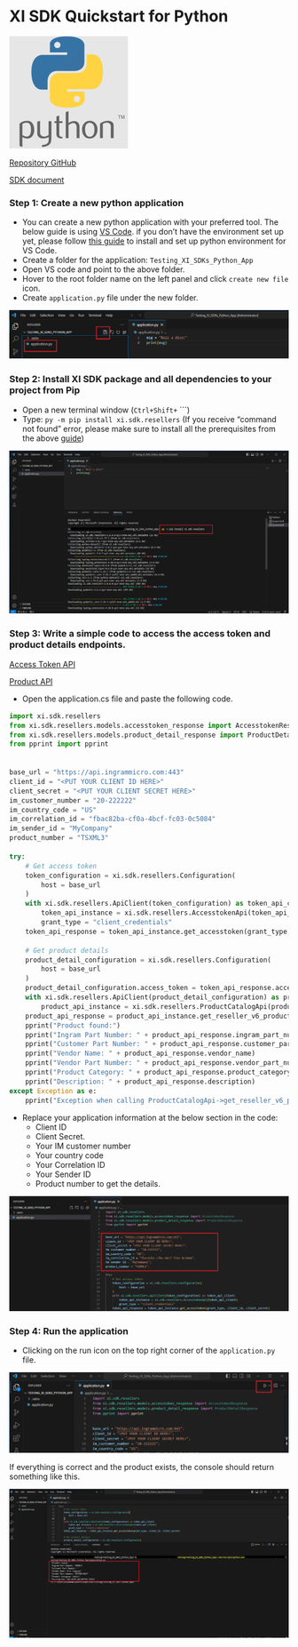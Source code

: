 # XI SDK Quickstart for Python

![Pyton icon](./assets/images/python-icon.png)

[Repository GitHub](https://github.com/ingrammicro-xvantage/xi-sdk-resellers-python)

[SDK document](https://github.com/ingrammicro-xvantage/xi-sdk-resellers-python/tree/main/docs)

### Step 1: Create a new python application 
* You can create a new python application with your preferred tool. The below guide is using [VS Code](https://code.visualstudio.com/Download). if you don’t have the environment set up yet, please follow [this guide](https://code.visualstudio.com/docs/python/python-tutorial) to install and set up python environment for VS Code.
* Create a folder for the application: `Testing_XI_SDKs_Python_App`
* Open VS code and point to the above folder.
* Hover to the root folder name on the left panel and click `create new file` icon.
* Create `application.py` file under the new folder.

![quickstart-new-project](./assets/images/quickstart-new-project.png)

### Step 2: Install XI SDK package and all dependencies to your project from Pip

* Open a new terminal window (`Ctrl+Shift+` ```)
* Type: `py -m pip install xi.sdk.resellers` (If you receive “command not found” error, please make sure to install all the prerequisites from the above [guide](https://code.visualstudio.com/docs/python/python-tutorial))

![quickstart-install-package](./assets/images/quickstart-install-package.png)

### Step 3: Write a simple code to access the access token and product details endpoints.

[Access Token API](https://github.com/ingrammicro-xvantage/xi-sdk-resellers-python/blob/main/docs/AccesstokenApi.md#getaccesstoken)

[Product API](https://github.com/ingrammicro-xvantage/xi-sdk-resellers-python/blob/main/docs/ProductCatalogApi.md)

* Open the application.cs file and paste the following code.

```python
import xi.sdk.resellers
from xi.sdk.resellers.models.accesstoken_response import AccesstokenResponse
from xi.sdk.resellers.models.product_detail_response import ProductDetailResponse
from pprint import pprint


base_url = "https://api.ingrammicro.com:443"
client_id = "<PUT YOUR CLIENT ID HERE>"
client_secret = "<PUT YOUR CLIENT SECRET HERE>"
im_customer_number = "20-222222"
im_country_code = "US"
im_correlation_id = "fbac82ba-cf0a-4bcf-fc03-0c5084"
im_sender_id = "MyCompany"
product_number = "TSXML3"

try:
    # Get access token
    token_configuration = xi.sdk.resellers.Configuration(
        host = base_url
    )
    with xi.sdk.resellers.ApiClient(token_configuration) as token_api_client:
        token_api_instance = xi.sdk.resellers.AccesstokenApi(token_api_client)
        grant_type = "client_credentials"
    token_api_response = token_api_instance.get_accesstoken(grant_type, client_id, client_secret)

    # Get product details
    product_detail_configuration = xi.sdk.resellers.Configuration(
        host = base_url
    )
    product_detail_configuration.access_token = token_api_response.access_token
    with xi.sdk.resellers.ApiClient(product_detail_configuration) as product_api_client:
        product_api_instance = xi.sdk.resellers.ProductCatalogApi(product_api_client)
    product_api_response = product_api_instance.get_reseller_v6_productdetail(product_number, im_customer_number, im_country_code, im_correlation_id, im_sender_id=im_sender_id)
    pprint("Product found:")
    pprint("Ingram Part Number: " + product_api_response.ingram_part_number)
    pprint("Customer Part Number: " + product_api_response.customer_part_number)
    pprint("Vendor Name: " + product_api_response.vendor_name)
    pprint("Vendor Part Number: " + product_api_response.vendor_part_number)
    pprint("Product Category: " + product_api_response.product_category)
    pprint("Description: " + product_api_response.description)
except Exception as e:
    pprint("Exception when calling ProductCatalogApi->get_reseller_v6_productdetail: %s\n" % e)
```

* Replace your application information at the below section in the code:
    * Client ID 
    * Client Secret.
    * Your IM customer number
    * Your country code
    * Your Correlation ID
    * Your Sender ID
    * Product number to get the details.

![Code client info](./assets/images/quickstart-code-client-info.png)

### Step 4: Run the application

* Clicking on the run icon on the top right corner of the `application.py` file.

![Run code](./assets/images/quickstart-code-run.png)

If everything is correct and the product exists, the console should return something like this.

![Run code](./assets/images/quickstart-run-success.png)

 